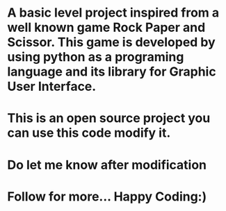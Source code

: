 # A basic level project inspired from a well known game Rock Paper and Scissor. This game is developed by using python as a programing language and its library for Graphic User Interface.

# This is an open source project you can use this code modify it. 

# Do let me know after modification
# Follow for more... Happy Coding:)